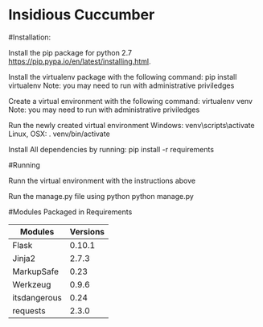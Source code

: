 Insidious Cuccumber
=====================

#Installation:

Install the pip package for python 2.7 https://pip.pypa.io/en/latest/installing.html.

Install the virtualenv package with the following command:
    pip install virtualenv
Note: you may need to run with administrative priviledges

Create a virtual environment with the following command:
    virtualenv venv
Note: you may need to run with administrative priviledges

Run the newly created virtual environment
Windows:
    venv\scripts\activate
Linux, OSX:
    . venv/bin/activate

Install All dependencies by running:
    pip install -r requirements


#Running

Runn the virtual environment with the instructions above

Run the manage.py file using python
    python manage.py


#Modules Packaged in Requirements

|Modules | Versions|
|-------|------|
|Flask  |0.10.1|
|Jinja2 |2.7.3|
|MarkupSafe |0.23|
|Werkzeug |0.9.6|
|itsdangerous |0.24|
|requests |2.3.0 |
